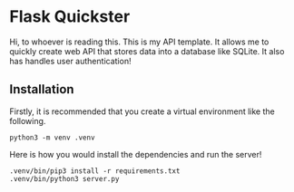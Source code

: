 # Flask Quickster
Hi, to whoever is reading this. This is my API template. It allows me to quickly create web API that stores data into a database like SQLite. It also has handles user authentication! 

## Installation 
Firstly, it is recommended that you create a virtual environment like the following. 
```
python3 -m venv .venv
```

Here is how you would install the dependencies and run the server!
```
.venv/bin/pip3 install -r requirements.txt
.venv/bin/python3 server.py
```
